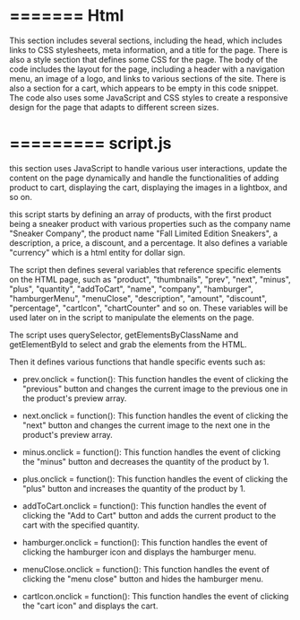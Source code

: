 =======
Html 
=======
This section includes several sections, including the head, which includes links to CSS stylesheets, meta information, and a title for the page. There is also a style section that defines some CSS for the page. The body of the code includes the layout for the page, including a header with a navigation menu, an image of a logo, and links to various sections of the site. There is also a section for a cart, which appears to be empty in this code snippet. The code also uses some JavaScript and CSS styles to create a responsive design for the page that adapts to different screen sizes.

=========
script.js
=======
this section uses JavaScript to handle various user interactions, update the content on the page dynamically and handle the functionalities of adding product to cart, displaying the cart, displaying the images in a lightbox, and so on.

this script starts by defining an array of products, with the first product being a sneaker product with various properties such as the company name "Sneaker Company", the product name "Fall Limited Edition Sneakers", a description, a price, a discount, and a percentage.
It also defines a variable "currency" which is a html entity for dollar sign.

The script then defines several variables that reference specific elements on the HTML page, such as "product", "thumbnails", "prev", "next", "minus", "plus", "quantity", "addToCart", "name", "company", "hamburger", "hamburgerMenu", "menuClose", "description", "amount", "discount", "percentage", "cartIcon", "chartCounter" and so on. 
These variables will be used later on in the script to manipulate the elements on the page.

The script uses querySelector, getElementsByClassName and getElementById to select and grab the elements from the HTML.

Then it defines various functions that handle specific events such as:

* prev.onclick = function(): This function handles the event of clicking the "previous" button and changes the current image to the previous one in the product's preview array.

* next.onclick = function(): This function handles the event of clicking the "next" button and changes the current image to the next one in the product's preview array.

* minus.onclick = function(): This function handles the event of clicking the "minus" button and decreases the quantity of the product by 1.

* plus.onclick = function(): This function handles the event of clicking the "plus" button and increases the quantity of the product by 1.

* addToCart.onclick = function(): This function handles the event of clicking the "Add to Cart" button and adds the current product to the cart with the specified quantity.

* hamburger.onclick = function(): This function handles the event of clicking the hamburger icon and displays the hamburger menu.

* menuClose.onclick = function(): This function handles the event of clicking the "menu close" button and hides the hamburger menu.

* cartIcon.onclick = function(): This function handles the event of clicking the "cart icon" and displays the cart.